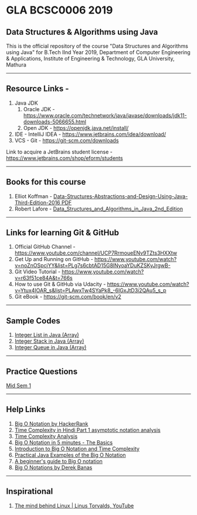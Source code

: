# GLA BCSC0006 2019
## Data Structures & Algorithms using Java
This is the official repository of the course "Data Structures and Algorithms using Java" for B.Tech IInd Year 2019, Department of Computer Engineering &amp; Applications, Institute of Engineering &amp; Technology, GLA University, Mathura

___

## Resource Links - 

1. Java JDK
   1. Oracle JDK - https://www.oracle.com/technetwork/java/javase/downloads/jdk11-downloads-5066655.html
   2. Open JDK - https://openjdk.java.net/install/
2. IDE - IntelliJ IDEA - https://www.jetbrains.com/idea/download/
3. VCS - Git - https://git-scm.com/downloads

Link to acquire a JetBrains student license - https://www.jetbrains.com/shop/eform/students
___

## Books for this course

1. Elliot Koffman - [Data-Structures-Abstractions-and-Design-Using-Java-Third-Edition-2016 PDF](https://github.com/dbc2201/gla-bcsc0006-2019/blob/master/Books/Data-Structures-Abstractions-and-Design-Using-Java-Third-Edition-2016.pdf)
2. Robert Lafore - [Data_Structures_and_Algorithms_in_Java_2nd_Edition](https://github.com/dbc2201/gla-bcsc0006-2019/blob/master/Books/Data_Structures_and_Algorithms_in_Java_2nd_Edition.pdf)

___

## Links for learning Git & GitHub

1. Official GitHub Channel  - https://www.youtube.com/channel/UCP7RrmoueENv9TZts3HXXtw
2. Get Up and Running on GitHub - https://www.youtube.com/watch?v=noZnOSpcjYY&list=PLg7s6cbtAD15G8lNyoaYDuKZSKyJrgwB-
3. Git Video Tutorial - https://www.youtube.com/watch?v=r63f51ce84A&t=766s
4. How to use Git & GitHub via Udacity - https://www.youtube.com/watch?v=Ytux4IOAR_s&list=PLAwxTw4SYaPk8_-6IGxJtD3i2QAu5_s_p
5. Git eBook - https://git-scm.com/book/en/v2

___

## Sample Codes
1. [Integer List in Java (Array)](https://gist.github.com/d97471995e25aa0672ae0a10889d25c0)  
2. [Integer Stack in Java (Array)](https://gist.github.com/dbc2201/ea845fec7c44f0d2e0e6cddb654051d6)    
3. [Integer Queue in Java (Array)](https://gist.github.com/dbc2201/6c940aa7ab69fa92714ae8beeb15499d)  

___

## Practice Questions

[Mid Sem 1](https://github.com/dbc2201/gla-bcsc0006-2019/blob/master/Practice/Questions/mid_sem1.md)

___

## Help Links

1. [Big O Notation by HackerRank](https://www.youtube.com/watch?v=v4cd1O4zkGw)
2. [Time Complexity in Hindi Part 1 asymptotic notation analysis](https://www.youtube.com/watch?v=oQEhTDl6w8k)
3. [Time Complexity Analysis](https://www.youtube.com/watch?v=lGvz1hpsKGY)
4. [Big O Notation in 5 minutes - The Basics](https://www.youtube.com/watch?v=__vX2sjlpXU)
5. [Introduction to Big O Notation and Time Complexity](https://www.youtube.com/watch?v=D6xkbGLQesk&t=17s)
6. [Practical Java Examples of the Big O Notation](https://www.baeldung.com/java-algorithm-complexity)
7. [A beginner's guide to Big O notation](https://rob-bell.net/2009/06/a-beginners-guide-to-big-o-notation/)
8. [Big O Notations by Derek Banas](https://www.youtube.com/watch?v=V6mKVRU1evU)
___

## Inspirational

1. [The mind behind Linux | Linus Torvalds, YouTube](https://www.youtube.com/watch?v=o8NPllzkFhE)
